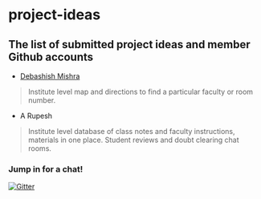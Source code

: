 # project-ideas
## The list of submitted project ideas and member Github accounts


* [Debashish Mishra](https://github.com/Zanark)

>Institute level map and directions to find a particular faculty or room number. 

* A Rupesh

>Institute level database of class notes and faculty instructions, materials in one place. Student reviews and doubt clearing chat rooms.

### Jump in for a chat!

[![Gitter](https://img.shields.io/gitter/room/codexiter/Lobby.svg)](https://gitter.im/codexiter/Lobby?utm_source=badge&utm_medium=badge&utm_campaign=pr-badge&utm_content=badge)
